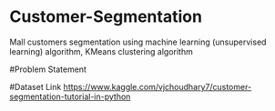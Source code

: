 # Customer-Segmentation
Mall customers segmentation using machine learning (unsupervised learning) algorithm, KMeans clustering algorithm

#Problem Statement

#Dataset Link
https://www.kaggle.com/vjchoudhary7/customer-segmentation-tutorial-in-python
